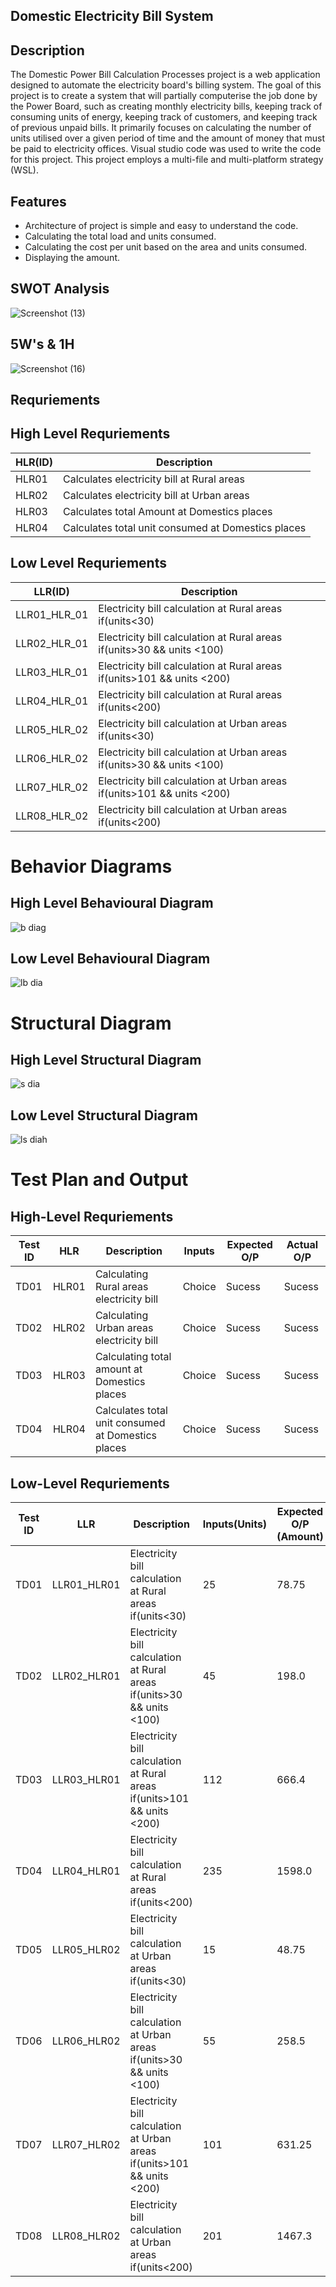 ## Domestic Electricity Bill System

## Description

The Domestic Power Bill Calculation Processes project is a web application designed to automate the electricity board's billing system. The goal of this project is to create a system that will partially computerise the job done by the Power Board, such as creating monthly electricity bills, keeping track of consuming units of energy, keeping track of customers, and keeping track of previous unpaid bills. It primarily focuses on calculating the number of units utilised over a given period of time and the amount of money that must be paid to electricity offices. Visual studio code was used to write the code for this project. This project employs a multi-file and multi-platform strategy (WSL).

## Features
- Architecture of project is simple and easy to understand the code.
- Calculating the total load and units consumed.
- Calculating the cost per unit based on the area and units consumed.
- Displaying the amount.

## SWOT Analysis

![Screenshot (13)](https://user-images.githubusercontent.com/101035721/160985201-e87b3862-c4b3-4a8b-82f0-32e753134119.png)

## 5W's & 1H
![Screenshot (16)](https://user-images.githubusercontent.com/101035721/160987420-69acef7b-8744-4d5c-8899-f42870fd5262.png)

## Requriements

## High Level Requriements
<html>
<body>
<!--StartFragment-->

HLR(ID) | Description
-- | --
HLR01 | Calculates electricity bill at Rural areas
HLR02 | Calculates electricity bill at Urban areas
HLR03 | Calculates total Amount at Domestics places
HLR04 | Calculates total unit consumed at Domestics places

<!--EndFragment-->
</body>
</html>

## Low Level Requriements
<html>
<body>
<!--StartFragment-->

LLR(ID) | Description
-- | --
LLR01_HLR_01 | Electricity bill calculation at Rural areas if(units<30)
LLR02_HLR_01 | Electricity bill calculation at Rural areas if(units>30 && units <100)
LLR03_HLR_01 | Electricity bill calculation at Rural areas if(units>101 && units <200)
LLR04_HLR_01 | Electricity bill calculation at Rural areas if(units<200)
LLR05_HLR_02 | Electricity bill calculation at Urban areas if(units<30)
LLR06_HLR_02 | Electricity bill calculation at Urban areas if(units>30 && units <100)
LLR07_HLR_02 | Electricity bill calculation at Urban areas if(units>101 && units <200)
LLR08_HLR_02 | Electricity bill calculation at Urban areas if(units<200)

<!--EndFragment-->
</body>
</html>

# **Behavior Diagrams**
## High Level Behavioural Diagram
![b diag](https://user-images.githubusercontent.com/101035721/160991074-9520623b-a4db-4cf1-95c8-23f02467d59a.jpg)

## Low Level Behavioural Diagram
![lb dia](https://user-images.githubusercontent.com/101035721/160991261-0d075f3e-7181-426e-9667-dcd594b7fbe0.jpg)

# **Structural Diagram**
## High Level Structural Diagram
![s dia](https://user-images.githubusercontent.com/101035721/160991645-a22227d3-774d-430c-9e38-d0f88f74ae21.jpg)

## Low Level Structural Diagram
![ls diah](https://user-images.githubusercontent.com/101035721/160991781-b8e571e9-d81c-40df-bc6a-c0d57ad0b016.png)

# **Test Plan and Output**
## High-Level Requriements
<html>
<body>
<!--StartFragment-->

Test ID | HLR | Description | Inputs | Expected O/P | Actual O/P
-- | -- | -- | -- | -- | --
TD01 | HLR01 | Calculating Rural areas electricity bill | Choice | Sucess | Sucess
TD02 | HLR02 | Calculating Urban areas electricity bill | Choice | Sucess | Sucess
TD03 | HLR03 | Calculating total amount at Domestics places | Choice | Sucess | Sucess
TD04 | HLR04 | Calculates total unit consumed at Domestics places | Choice | Sucess | Sucess

<!--EndFragment-->
</body>
</html>

## Low-Level Requriements
<html>
<body>
<!--StartFragment-->

Test ID | LLR | Description | Inputs(Units) | Expected O/P (Amount) | Actual O/P (Amount)
-- | -- | -- | -- | -- | --
TD01 | LLR01_HLR01 | Electricity bill calculation at Rural areas if(units<30) | 25 | 78.75 | 78.75
TD02 | LLR02_HLR01 | Electricity bill calculation at Rural areas if(units>30 && units <100) | 45 | 198.0 | 198.0
TD03 | LLR03_HLR01 | Electricity bill calculation at Rural areas if(units>101 && units <200) | 112 | 666.4 | 666.4
TD04 | LLR04_HLR01 | Electricity bill calculation at Rural areas if(units<200) | 235 | 1598.0 | 1598.0
TD05 | LLR05_HLR02 | Electricity bill calculation at Urban areas if(units<30) | 15 | 48.75 | 48.75
TD06 | LLR06_HLR02 | Electricity bill calculation at Urban areas if(units>30 && units <100) | 55 | 258.5 | 258.5
TD07 | LLR07_HLR02 | Electricity bill calculation at Urban areas if(units>101 && units <200) | 101 | 631.25 | 631.25
TD08 | LLR08_HLR02 | Electricity bill calculation at Urban areas if(units<200) | 201 | 1467.3 | 1467.3

<!--EndFragment-->
</body>
</html>